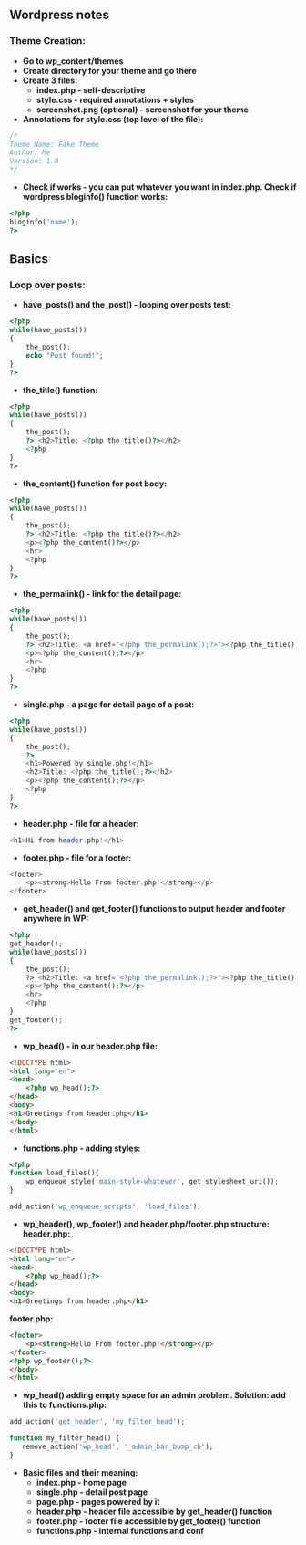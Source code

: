 ## Wordpress notes
### Theme Creation:
- **Go to wp_content/themes**
- **Create directory for your theme and go there**
- **Create 3 files:**
    - **index.php - self-descriptive**
    - **style.css - required annotations + styles**
    - **screenshot.png (optional) - screenshot for your theme**
- **Annotations for style.css (top level of the file):**
```css
/* 
Theme Name: Fake Theme
Author: Me
Version: 1.0
*/
```
- **Check if works - you can put whatever you want in index.php. Check if wordpress bloginfo() function works:**
```php
<?php
bloginfo('name');
?>
```
## Basics
### Loop over posts:
- **have_posts() and the_post() - looping over posts test:**
```php
<?php
while(have_posts())
{
    the_post(); 
    echo "Post found!";
}
?>
```
- **the_title() function:**
```php
<?php
while(have_posts())
{
    the_post(); 
    ?> <h2>Title: <?php the_title()?></h2>
    <?php
}
?>
```
- **the_content() function for post body:**
```php
<?php
while(have_posts())
{
    the_post(); 
    ?> <h2>Title: <?php the_title()?></h2>
    <p><?php the_content()?></p>
    <hr>
    <?php
}
?>
```
- **the_permalink() - link for the detail page:**
```php
<?php
while(have_posts())
{
    the_post(); 
    ?> <h2>Title: <a href="<?php the_permalink();?>"><?php the_title();?></a></h2>
    <p><?php the_content();?></p>
    <hr>
    <?php
}
?>
```
- **single.php - a page for detail page of a post:**
```php
<?php
while(have_posts())
{
    the_post(); 
    ?> 
    <h1>Powered by single.php!</h1>
    <h2>Title: <?php the_title();?></h2>
    <p><?php the_content();?></p>
    <?php
}
?>
```
- **header.php - file for a header:**
```php
<h1>Hi from header.php!</h1>
```
- **footer.php - file for a footer:**
```php
<footer>
    <p><strong>Hello From footer.php!</strong></p>
</footer>
```
- **get_header() and get_footer() functions to output header and footer anywhere in WP:**
```php
<?php
get_header();
while(have_posts())
{
    the_post(); 
    ?> <h2>Title: <a href="<?php the_permalink();?>"><?php the_title();?></a></h2>
    <p><?php the_content();?></p>
    <hr>
    <?php
}
get_footer();
?>
```
- **wp_head() - in our header.php file:**
```html
<!DOCTYPE html>
<html lang="en">
<head>
    <?php wp_head();?>
</head>
<body>
<h1>Greetings from header.php</h1>
</body>
</html>
```
- **functions.php - adding styles:**
```php
<?php 
function load_files(){
    wp_enqueue_style('main-style-whatever', get_stylesheet_uri());
}

add_action('wp_enqueue_scripts', 'load_files');
```
- **wp_header(), wp_footer() and header.php/footer.php structure:**
**header.php:**
```html
<!DOCTYPE html>
<html lang="en">
<head>
    <?php wp_head();?>
</head>
<body>
<h1>Greetings from header.php</h1>
```
**footer.php:**
```html
<footer>
    <p><strong>Hello From footer.php!</strong></p>
</footer>
<?php wp_footer();?>
</body>
</html>
```
- **wp_head() adding empty space for an admin problem. Solution: add this to functions.php:**
```php
add_action('get_header', 'my_filter_head');

function my_filter_head() {
   remove_action('wp_head', '_admin_bar_bump_cb');
} 
```

- **Basic files and their meaning:**
    - **index.php - home page**
    - **single.php - detail post page**
    - **page.php - pages powered by it**
    - **header.php - header file accessible by get_header() function**
    - **footer.php - footer file accessible by get_footer() function**
    - **functions.php - internal functions and conf**